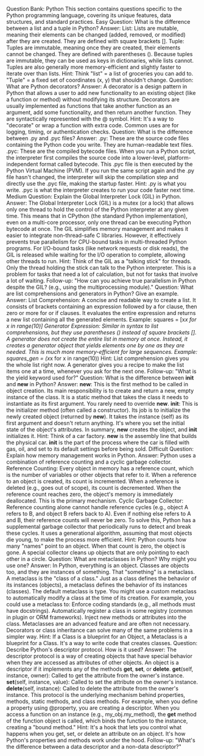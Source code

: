 Question Bank: Python
This section contains questions specific to the Python programming language, covering its unique features, data structures, and standard practices.
Easy
Question: What is the difference between a list and a tuple in Python?
Answer:
List: Lists are mutable, meaning their elements can be changed (added, removed, or modified) after they are created. They are defined with square brackets [].
Tuple: Tuples are immutable, meaning once they are created, their elements cannot be changed. They are defined with parentheses ().
Because tuples are immutable, they can be used as keys in dictionaries, while lists cannot. Tuples are also generally more memory-efficient and slightly faster to iterate over than lists.
Hint: Think "list" = a list of groceries you can add to. "Tuple" = a fixed set of coordinates (x, y) that shouldn't change.
Question: What are Python decorators?
Answer: A decorator is a design pattern in Python that allows a user to add new functionality to an existing object (like a function or method) without modifying its structure. Decorators are usually implemented as functions that take another function as an argument, add some functionality, and then return another function. They are syntactically represented with the @ symbol.
Hint: It's a way to "decorate" or wrap a function with extra code. Common uses are for logging, timing, or authentication checks.
Question: What is the difference between .py and .pyc files?
Answer:
.py: These are the source code files containing the Python code you write. They are human-readable text files.
.pyc: These are the compiled bytecode files. When you run a Python script, the interpreter first compiles the source code into a lower-level, platform-independent format called bytecode. This .pyc file is then executed by the Python Virtual Machine (PVM). If you run the same script again and the .py file hasn't changed, the interpreter will skip the compilation step and directly use the .pyc file, making the startup faster.
Hint: .py is what you write. .pyc is what the interpreter creates to run your code faster next time.
Medium
Question: Explain the Global Interpreter Lock (GIL) in Python.
Answer: The Global Interpreter Lock (GIL) is a mutex (or a lock) that allows only one thread to hold the control of the Python interpreter at any given time. This means that in CPython (the standard Python implementation), even on a multi-core processor, only one thread can be executing Python bytecode at once.
The GIL simplifies memory management and makes it easier to integrate non-thread-safe C libraries. However, it effectively prevents true parallelism for CPU-bound tasks in multi-threaded Python programs. For I/O-bound tasks (like network requests or disk reads), the GIL is released while waiting for the I/O operation to complete, allowing other threads to run.
Hint: Think of the GIL as a "talking stick" for threads. Only the thread holding the stick can talk to the Python interpreter. This is a problem for tasks that need a lot of calculation, but not for tasks that involve a lot of waiting.
Follow-up: "How can you achieve true parallelism in Python despite the GIL? (e.g., using the multiprocessing module)."
Question: What are list comprehensions and generators in Python? Give an example.
Answer:
List Comprehension: A concise and readable way to create a list. It consists of brackets containing an expression followed by a for clause, then zero or more for or if clauses. It evaluates the entire expression and returns a new list containing all the generated elements.
Example: squares = [x*x for x in range(10)]
Generator Expression: Similar in syntax to list comprehensions, but they use parentheses () instead of square brackets []. A generator does not create the entire list in memory at once. Instead, it creates a generator object that yields elements one by one as they are needed. This is much more memory-efficient for large sequences.
Example: squares_gen = (x*x for x in range(10))
Hint: List comprehension gives you the whole list right now. A generator gives you a recipe to make the list items one at a time, whenever you ask for the next one.
Follow-up: "What is the yield keyword used for?"
Question: What is the difference between __init__ and __new__ in Python?
Answer:
__new__: This is the first method to be called in object creation. Its main responsibility is to create and return a new, empty instance of the class. It is a static method that takes the class it needs to instantiate as its first argument. You rarely need to override __new__.
__init__: This is the initializer method (often called a constructor). Its job is to initialize the newly created object (returned by __new__). It takes the instance (self) as its first argument and doesn't return anything. It's where you set the initial state of the object's attributes.
In summary, __new__ creates the object, and __init__ initializes it.
Hint: Think of a car factory. __new__ is the assembly line that builds the physical car. __init__ is the part of the process where the car is filled with gas, oil, and set to its default settings before being sold.
Difficult
Question: Explain how memory management works in Python.
Answer: Python uses a combination of reference counting and a cyclic garbage collector.
Reference Counting: Every object in memory has a reference count, which is the number of variables or other objects that refer to it. When a reference to an object is created, its count is incremented. When a reference is deleted (e.g., goes out of scope), its count is decremented. When the reference count reaches zero, the object's memory is immediately deallocated. This is the primary mechanism.
Cyclic Garbage Collector: Reference counting alone cannot handle reference cycles (e.g., object A refers to B, and object B refers back to A). Even if nothing else refers to A and B, their reference counts will never be zero. To solve this, Python has a supplemental garbage collector that periodically runs to detect and break these cycles. It uses a generational algorithm, assuming that most objects die young, to make the process more efficient.
Hint: Python counts how many "names" point to an object. When that count is zero, the object is gone. A special collector cleans up objects that are only pointing to each other in a circle.
Question: What are metaclasses in Python? Why might you use one?
Answer: In Python, everything is an object. Classes are objects too, and they are instances of something. That "something" is a metaclass. A metaclass is the "class of a class." Just as a class defines the behavior of its instances (objects), a metaclass defines the behavior of its instances (classes). The default metaclass is type.
You might use a custom metaclass to automatically modify a class at the time of its creation. For example, you could use a metaclass to:
Enforce coding standards (e.g., all methods must have docstrings).
Automatically register a class in some registry (common in plugin or ORM frameworks).
Inject new methods or attributes into the class.
Metaclasses are an advanced feature and are often not necessary. Decorators or class inheritance can solve many of the same problems in a simpler way.
Hint: If a Class is a blueprint for an Object, a Metaclass is a blueprint for a Class. It's a way to write code that creates classes.
Question: Describe Python's descriptor protocol. How is it used?
Answer: The descriptor protocol is a way of creating objects that have special behavior when they are accessed as attributes of other objects. An object is a descriptor if it implements any of the methods __get__, __set__, or __delete__.
__get__(self, instance, owner): Called to get the attribute from the owner's instance.
__set__(self, instance, value): Called to set the attribute on the owner's instance.
__delete__(self, instance): Called to delete the attribute from the owner's instance.
This protocol is the underlying mechanism behind properties, methods, static methods, and class methods. For example, when you define a property using @property, you are creating a descriptor. When you access a function on an instance (e.g., my_obj.my_method), the __get__ method of the function object is called, which binds the function to the instance, creating a "bound method."
Hint: It's a hook that lets you control what happens when you get, set, or delete an attribute on an object. It's how Python's properties and methods work under the hood.
Follow-up: "What's the difference between a data descriptor and a non-data descriptor?"
